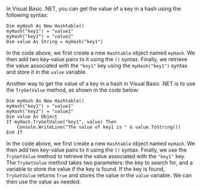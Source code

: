 In Visual Basic .NET, you can get the value of a key in a hash using the following syntax:

```
Dim myHash As New Hashtable()
myHash("key1") = "value1"
myHash("key2") = "value2"
Dim value As String = myHash("key1")
```

In the code above, we first create a new `Hashtable` object named `myHash`. We then add two key-value pairs to it using the `()` syntax. Finally, we retrieve the value associated with the `"key1"` key using the `myHash("key1")` syntax and store it in the `value` variable.

Another way to get the value of a key in a hash in Visual Basic .NET is to use the `TryGetValue` method, as shown in the code below:

```
Dim myHash As New Hashtable()
myHash("key1") = "value1"
myHash("key2") = "value2"
Dim value As Object
If myHash.TryGetValue("key1", value) Then
    Console.WriteLine("The value of key1 is " & value.ToString())
End If
```

In the code above, we first create a new `Hashtable` object named `myHash`. We then add two key-value pairs to it using the `()` syntax. Finally, we use the `TryGetValue` method to retrieve the value associated with the `"key1"` key. The `TryGetValue` method takes two parameters: the key to search for, and a variable to store the value if the key is found. If the key is found, `TryGetValue` returns `True` and stores the value in the `value` variable. We can then use the value as needed.